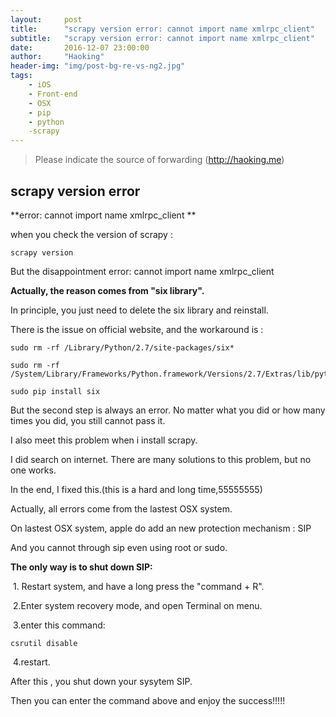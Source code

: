```yaml
---
layout:     post
title:      "scrapy version error: cannot import name xmlrpc_client"
subtitle:   "scrapy version error: cannot import name xmlrpc_client"
date:       2016-12-07 23:00:00
author:     "Haoking"
header-img: "img/post-bg-re-vs-ng2.jpg"
tags:
    - iOS
    - Front-end
    - OSX
    - pip
    - python
    -scrapy
---
```


> Please indicate the source of forwarding (http://haoking.me)



## scrapy version error

**error: cannot import name xmlrpc_client **

when you check the version of scrapy :

```shell
scrapy version
```

But the disappointment error: cannot import name xmlrpc_client

**Actually, the reason comes from "six library".**

In principle, you just need to delete the six library and reinstall.

There is the issue on official website, and the workaround is :

```shell
sudo rm -rf /Library/Python/2.7/site-packages/six*
```

```shell
sudo rm -rf /System/Library/Frameworks/Python.framework/Versions/2.7/Extras/lib/python/six*
```

```shell
sudo pip install six
```



But the second step is always an error. No matter what you did or how many times you did, you still cannot pass it.

I also meet this problem when i install scrapy.

I did search on internet. There are many solutions to this problem, but no one works.

In the end, I fixed this.(this is a hard and long time,55555555)



Actually, all errors come from the lastest OSX system.

On lastest OSX system, apple do add an new protection mechanism : SIP

And you cannot  through sip even using root or sudo.



**The only way is to shut down SIP:**

​	1. Restart system, and have a long press the "command + R".

​	2.Enter system recovery mode, and open Terminal on menu.

​	3.enter this command:

```shell
csrutil disable
```

​	4.restart.

After this , you shut down your sysytem SIP.

Then you can enter the command above and enjoy the success!!!!!




